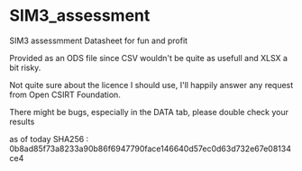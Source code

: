 # SIM3_assessment
SIM3 assessmment Datasheet for fun and profit

Provided as an ODS file since CSV wouldn't be quite as usefull and XLSX a bit risky.

Not quite sure about the licence I should use, I'll happily answer any request from Open CSIRT Foundation.

There might be bugs, especially in the DATA tab, please double check your results

as of today SHA256 : 0b8ad85f73a8233a90b86f6947790face146640d57ec0d63d732e67e08134ce4
